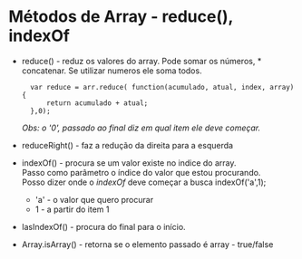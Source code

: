 # Métodos de Array - reduce(), indexOf

* reduce() - reduz os valores do array. Pode somar os números, * concatenar. Se utilizar numeros ele soma todos.

        var reduce = arr.reduce( function(acumulado, atual, index, array) {
            return acumulado + atual;
        },0);

    _Obs: o '0', passado ao final diz em qual item ele deve começar._

* reduceRight() - faz a redução da direita para a esquerda

* indexOf() - procura se um valor existe no indice do array.  
Passo como parâmetro o índice do valor que estou procurando.  
Posso dizer onde o _indexOf_ deve começar a busca indexOf('a',1);   
	* 'a' - o valor que quero procurar  
	* 1 - a partir do item 1  


* lasIndexOf() - procura do final para o início.

* Array.isArray() - retorna se o elemento passado é array - true/false